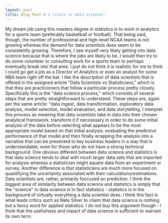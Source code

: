 ```yaml
---
layout: post
title: Blog Post # 1 (stats vs data science)!
---
```


My dream job using this masters degree in statistics is to work in analytics for a sports team (preferably basketball or football). That being said, though, the number of professional and high-level NCAA teams is not growing whereas the demand for data scientists does seem to be consistently growing. Therefore, I see myself very likely getting into data science because that is where the jobs are likely to be. I would then try to do some volunteer or consulting work for a sports team to perhaps eventually break into that area. I just do not think it is realistic for me to think I could go get a job as a Director of Analytics or even an analyst for some NBA team right off the bat.
I like the description of data scientists that is offered in the assigned article "Data Scientists vs Statisticians," which is that they are practicioners that follow a particular process pretty closely. Specifically this is the "data science process," which consists of several steps that are pretty straightforward to understand. These steps are, again per the same article: "data ingest, data transformation, exploratory data analysis, model selection, model evaluation, and data storytelling. I interpret this process as meaning that data scientists take in data into their chosen analytical framework, transform it if neccessary in order to do some initial analysis of the data before selecting what appears to be the most appropriate model based on that initial analysis. evaluating the predictive performance of that model and then finally wrapping the analysis into a narrative that can be presented to key business leaders in a way that is understandable, even for those who do not have a strong technical background. One obvoius different between data science and statistics is that data science tends to deal with much larger data sets that are imported for analysis whereas a statistician might aquare data from an experiment or survey. Another difference is that statisticians are much more focused on quantifying the uncertainty associated with their calculations/estimations. Data scientists are, rather, primarily foccused on prediction. I think the biggest area of similarity between data science and statistics is simply that the "science" in data science is in fact statistics - statistics is in the background of virtually everything a data scientist does. I think this fact is what leads critics such as Nate Silver to cliaim that data science is nothing but a fancy word for applied statistics. I do not buy this argument though - I think that the usefulness and impact of data science is sufficient to warrant its own term.


